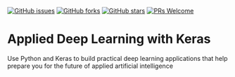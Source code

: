 
[![GitHub issues](https://img.shields.io/github/issues/TrainingByPackt/Applied-Deep-Learning-with-Keras.svg)](https://github.com/TrainingByPackt/Applied-Deep-Learning-with-Keras/issues)
[![GitHub forks](https://img.shields.io/github/forks/TrainingByPackt/Applied-Deep-Learning-with-Keras.svg)](https://github.com/TrainingByPackt/Applied-Deep-Learning-with-Keras/network)
[![GitHub stars](https://img.shields.io/github/stars/TrainingByPackt/Applied-Deep-Learning-with-Keras.svg)](https://github.com/TrainingByPackt/Applied-Deep-Learning-with-Keras/stargazers)
[![PRs Welcome](https://img.shields.io/badge/PRs-welcome-brightgreen.svg)](https://github.com/TrainingByPackt/Applied-Deep-Learning-with-Keras/pulls)

# Applied Deep Learning with Keras
Use Python and Keras to build practical deep learning applications that help prepare you for the future of applied artificial intelligence
